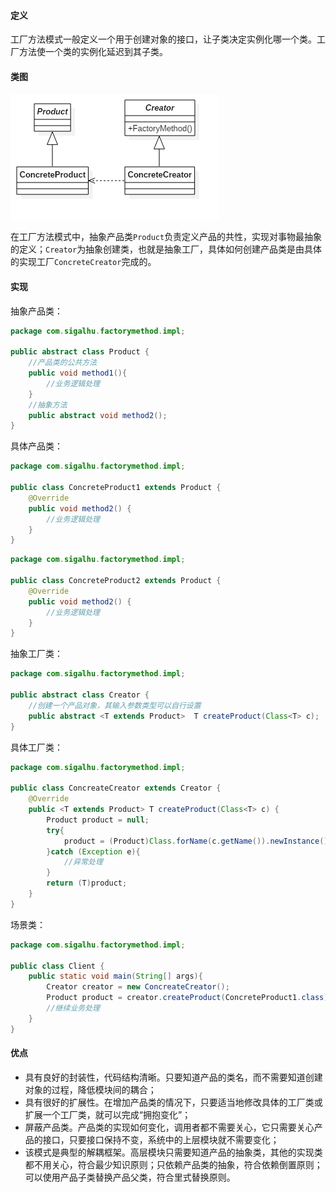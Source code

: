 #### 定义

工厂方法模式一般定义一个用于创建对象的接口，让子类决定实例化哪一个类。工厂方法使一个类的实例化延迟到其子类。

#### 类图

![](pic/1.png)

在工厂方法模式中，抽象产品类`Product`负责定义产品的共性，实现对事物最抽象的定义；`Creator`为抽象创建类，也就是抽象工厂，具体如何创建产品类是由具体的实现工厂`ConcreteCreator`完成的。

#### 实现

抽象产品类：
```java
package com.sigalhu.factorymethod.impl;

public abstract class Product {
    //产品类的公共方法
    public void method1(){
        //业务逻辑处理
    }
    //抽象方法
    public abstract void method2();
}
```
具体产品类：
```java
package com.sigalhu.factorymethod.impl;

public class ConcreteProduct1 extends Product {
    @Override
    public void method2() {
        //业务逻辑处理
    }
}
```
```java
package com.sigalhu.factorymethod.impl;

public class ConcreteProduct2 extends Product {
    @Override
    public void method2() {
        //业务逻辑处理
    }
}
```
抽象工厂类：
```java
package com.sigalhu.factorymethod.impl;

public abstract class Creator {
    //创建一个产品对象，其输入参数类型可以自行设置
    public abstract <T extends Product>  T createProduct(Class<T> c);
}
```
具体工厂类：
```java
package com.sigalhu.factorymethod.impl;

public class ConcreateCreator extends Creator {
    @Override
    public <T extends Product> T createProduct(Class<T> c) {
        Product product = null;
        try{
            product = (Product)Class.forName(c.getName()).newInstance();
        }catch (Exception e){
            //异常处理
        }
        return (T)product;
    }
}
```
场景类：
```java
package com.sigalhu.factorymethod.impl;

public class Client {
    public static void main(String[] args){
        Creator creator = new ConcreateCreator();
        Product product = creator.createProduct(ConcreteProduct1.class);
        //继续业务处理
    }
}
```

#### 优点

* 具有良好的封装性，代码结构清晰。只要知道产品的类名，而不需要知道创建对象的过程，降低模块间的耦合；
* 具有很好的扩展性。在增加产品类的情况下，只要适当地修改具体的工厂类或扩展一个工厂类，就可以完成“拥抱变化”；
* 屏蔽产品类。产品类的实现如何变化，调用者都不需要关心，它只需要关心产品的接口，只要接口保持不变，系统中的上层模块就不需要变化；
* 该模式是典型的解耦框架。高层模块只需要知道产品的抽象类，其他的实现类都不用关心，符合最少知识原则；只依赖产品类的抽象，符合依赖倒置原则；可以使用产品子类替换产品父类，符合里式替换原则。